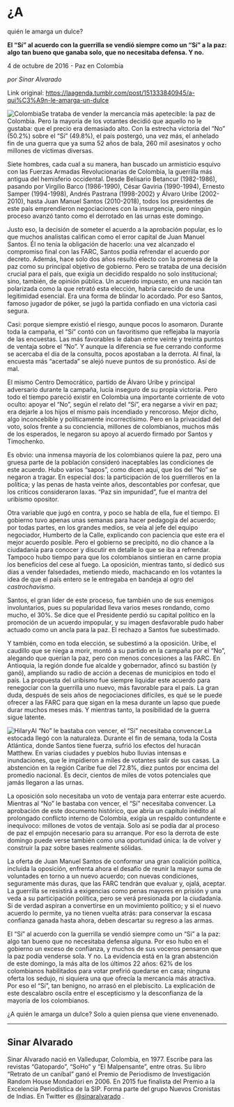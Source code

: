 # ¿A
quién le amarga un dulce?

**El
“Sí” al acuerdo con la guerrilla se vendió siempre como un “Sí”
a la paz: algo tan bueno que ganaba solo, que no necesitaba defensa. Y no.**

4 de octubre de 2016 - Paz en Colombia

_por Sinar Alvarado_

Link original: https://laagenda.tumblr.com/post/151333840945/a-qui%C3%A9n-le-amarga-un-dulce

![Colombia](https://64.media.tumblr.com/7d2394bf9723dfbc3115d1e20d026941/tumblr_inline_pk00on5QFo1t6q87u_500.jpg)Se
trataba de vender la mercancía más apetecible: la paz de Colombia.
Pero la mayoría de los votantes decidió que aquello no le gustaba:
que el precio era demasiado alto. Con la estrecha victoria del “No”
(50.2%) sobre el “Sí” (49.8%), el país postergó, una vez más,
el anhelado fin de una guerra que ya suma 52 años de bala, 260 mil
asesinatos y ocho millones de víctimas diversas.

Siete
hombres, cada cual a su manera, han buscado un armisticio esquivo con
las Fuerzas Armadas Revolucionarias de Colombia, la guerrilla más
antigua del hemisferio occidental. Desde Belisario Betancur
(1982-1986), pasando por Virgilio Barco (1986-1990), César Gaviria
(1990-1994), Ernesto Samper (1994-1998), Andrés Pastrana (1998-2002)
y Álvaro Uribe (2002-2010), hasta Juan Manuel Santos (2010-2018),
todos los presidentes de este país emprendieron negociaciones con la
insurgencia, pero ningún proceso avanzó tanto como el derrotado en
las urnas este domingo.

Justo
eso, la decisión de someter el acuerdo a la aprobación popular, es
lo que muchos analistas califican como el error capital de Juan
Manuel Santos. Él no tenía la obligación de hacerlo: una vez
alcanzado el compromiso final con las FARC, Santos podía refrendar
el acuerdo por decreto. Además, hace solo dos años resultó electo
con la promesa de la paz como su principal objetivo de gobierno. Pero
se trataba de una decisión crucial para el país, que exigía un
decidido respaldo no solo institucional; sino, también, de opinión
pública. Un acuerdo impuesto, en una nación tan polarizada como la
que retrató esta elección, habría carecido de una legitimidad
esencial. Era una forma de blindar lo acordado. Por eso Santos,
famoso jugador de póker, se jugó la partida confiado en una
victoria casi segura.

Casi:
porque siempre existió el riesgo, aunque pocos lo asomaron. Durante
toda la campaña, el “Sí” contó con un favoritismo que
reflejaba la mayoría de las encuestas. Las más favorables le daban
entre veinte y treinta puntos de ventaja sobre el “No”. Y aunque
la diferencia se fue cerrando conforme se acercaba el día de la
consulta, pocos apostaban a la derrota. Al final, la encuesta más
“acertada” se alejó nueve puntos de su pronóstico. Así de mal.

El
mismo Centro Democrático, partido de Álvaro Uribe y principal
adversario durante la campaña, lucía inseguro de su propia
victoria. Pero todo el tiempo pareció existir en Colombia una
importante corriente de voto oculto: apoyar el “No”, según el
relato del “Sí”, era negarse a vivir en paz; era dejarle a los
hijos el mismo país incendiado y rencoroso. Mejor dicho, algo
inconcebible y políticamente incorrectísimo. Pero en la privacidad
del voto, solos frente a su conciencia, millones de colombianos,
muchos más de los esperados, le negaron su apoyo al acuerdo firmado
por Santos y Timochenko.

Es
obvio: una inmensa mayoría de los colombianos quiere la paz, pero
una gruesa parte de la población consideró inaceptables las
condiciones de este acuerdo. Hubo varios “sapos”, como dicen
aquí, que los del “No” se negaron a tragar. En especial dos: la
participación de los guerrilleros en la política; y las penas de
hasta veinte años, descontables por confesar, que los críticos
consideraron laxas. “Paz sin impunidad”, fue el mantra del
uribismo opositor.  


Otra
variable que jugó en contra, y poco se habla de ella, fue el tiempo.
El gobierno tuvo apenas unas semanas para hacer pedagogía del
acuerdo; por todas partes, en los grandes medios, se veía al jefe
del equipo negociador, Humberto de la Calle, explicando con paciencia
que este era el mejor acuerdo posible. Pero el gobierno se precipitó,
no dio chance a la ciudadanía para conocer y discutir en detalle lo
que se iba a refrendar. Tampoco hubo tiempo para que los colombianos
sintieran en carne propia los beneficios del cese al fuego. La
oposición, mientras tanto, sí dedicó sus días a vender
falsedades, metiendo miedo, machacando en los votantes la idea de que
el país entero se le entregaba en bandeja al ogro del
*castrochavismo.*

Santos,
el gran líder de este proceso, fue también uno de sus enemigos
involuntarios, pues su popularidad lleva varios meses rondando, como
mucho, el 30%. Se dice que el Presidente perdió su capital político
en la promoción de un acuerdo impopular, y su imagen desfavorable
pudo haber actuado como un ancla para la paz. El rechazo a Santos fue
subestimado.

Y
también, como en toda elección, se subestimó a la oposición.
Uribe, el caudillo que se niega a morir, montó a su partido en la
campaña por el “No”, alegando que querían la paz, pero con
menos concesiones a las FARC. En Antioquia, la región donde fue
alcalde y gobernador, afincó su bastión (y ganó), ampliando su
radio de acción a decenas de municipios en todo el país. La
propuesta del uribismo fue siempre liquidar este acuerdo para
renegociar con la guerrilla uno nuevo, más favorable para el país.
La gran duda, después de seis años de negociaciones difíciles, es
qué se le puede ofrecer a las FARC para que sigan en la mesa durante
un lapso que puede durar muchos meses más. Y mientras tanto, la
posibilidad de la guerra sigue latente.

![Hilary](https://64.media.tumblr.com/7d2394bf9723dfbc3115d1e20d026941/tumblr_inline_pk00on5QFo1t6q87u_500.jpg)Al “No” le bastaba con vencer, el “Sí”
necesitaba convencer.La
estocada llegó con la naturaleza. Durante el fin de semana, toda la
Costa Atlántica, donde Santos tiene fuerza, sufrió los efectos del
huracán Matthew. En varias ciudades y pueblos hubo lluvias intensas
e inundaciones, que le impidieron a miles de votantes salir de sus
casas. La abstención en la región Caribe fue del 72.8%, diez puntos
por encima del promedio nacional. Es decir, cientos de miles de votos
potenciales que jamás llegaron a las urnas.

La
oposición solo necesitaba un voto de ventaja para enterrar este
acuerdo. Mientras al “No” le bastaba con vencer, el “Sí”
necesitaba convencer. La aprobación de este documento histórico, que
abría un capítulo inédito al prolongado conflicto interno de
Colombia, exigía un respaldo contundente e inequívoco: millones de
votos de ventaja. Solo así se podía dar al proceso de paz el
empujón necesario para su arranque. Por eso la derrota de este
domingo puede verse también como una oportunidad única: la de
volver y construir la paz sobre bases realmente sólidas. 


La
oferta de Juan Manuel Santos de conformar una gran coalición
política, incluida la oposición, enfrenta ahora el desafío de
reunir la mayor suma de voluntades en torno a un nuevo acuerdo; con
nuevas condiciones, seguramente más duras, que las FARC tendrán que
evaluar y, ojalá, aceptar. La guerrilla se resistirá a exigencias
como penas mayores en prisión y una veda a su participación
política, pero se verá presionada por la ciudadanía. Si de verdad
aspiran a convertirse en un movimiento político; y si el nuevo
acuerdo lo permite, ya no tienen vuelta atrás: para conservar la
escasa confianza ganada hasta ahora, deben descartar su regreso a las
armas.

El
“Sí” al acuerdo con la guerrilla se vendió siempre como un “Sí”
a la paz: algo tan bueno que no necesitaba defensa alguna. Por eso
hubo en el gobierno un exceso de confianza, y muchos de sus voceros
pensaron que la paz podía venderse sola. Y no. La evidencia está en
la gran abstención de este domingo, la más alta de los últimos 22
años: 62% de los colombianos habilitados para votar prefirió
quedarse en casa; ninguna oferta los sedujo, ni siquiera una que
ofrecía la mercancía más atractiva. Por eso el “Sí”, tan
benigno, no arrasó en el plebiscito. La explicación de este
descalabro oscila entre el escepticismo y la desconfianza de la
mayoría de los colombianos. 


¿A
quién le amarga un dulce? Solo a quien piensa que viene envenenado.

  


---

 Sinar Alvarado
---------------

 Sinar Alvarado nació en Valledupar, Colombia, en 1977. Escribe para las revistas “Gatopardo”, “SoHo” y “El Malpensante”, entre otras. Su libro “Retrato de un caníbal” ganó el Premio de Periodismo de Investigación Random House Mondadori en 2006. En 2015 fue finalista del Premio a la Excelencia Periodística de la SIP. Forma parte del grupo Nuevos Cronistas de Indias. En Twitter es [@sinaralvarado](https://twitter.com/sinaralvarado) . 

